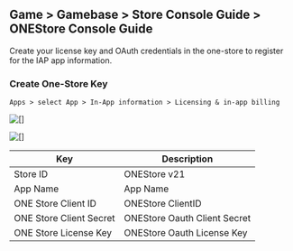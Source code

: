 ## Game > Gamebase > Store Console Guide > ONEStore Console Guide

Create your license key and OAuth credentials in the one-store to register for the IAP app information.

### Create One-Store Key

```
Apps > select App > In-App information > Licensing & in-app billing
```

![[]](https://kr1-api-object-storage.nhncloudservice.com/v1/AUTH_2acdfabf4efe4efc8a04c00b348110c9/cdn_origin/prod_gamebase/StoreConsoleGuide/iap_52.PNG)

![[]](https://kr1-api-object-storage.nhncloudservice.com/v1/AUTH_2acdfabf4efe4efc8a04c00b348110c9/cdn_origin/prod_gamebase/StoreConsoleGuide/ONEStore/en/store_info_registration_en_231226.png)

| Key | Description                                             |
| ------------- | ------------------------------ |
| Store ID     | ONEStore v21 |
| App Name      | App Name|
| ONE Store Client ID | ONEStore ClientID |
| ONE Store Client Secret | ONEStore Oauth Client Secret |
| ONE Store License Key | ONEStore Oauth License Key|



